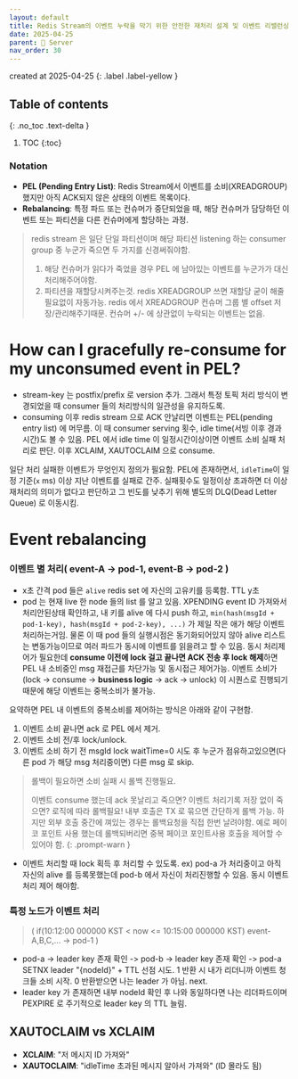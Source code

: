 ```yaml
---
layout: default
title: Redis Stream의 이벤트 누락을 막기 위한 안전한 재처리 설계 및 이벤트 리밸런싱
date: 2025-04-25
parent: 📌 Server
nav_order: 30
---
```


created at 2025-04-25
{: .label .label-yellow }

## Table of contents
{: .no_toc .text-delta }

1. TOC
{:toc}

### Notation

- **PEL (Pending Entry List)**: Redis Stream에서 이벤트를 소비(XREADGROUP)했지만 아직 ACK되지 않은 상태의 이벤트 목록이다.
- **Rebalancing**: 특정 파드 또는 컨슈머가 중단되었을 때, 해당 컨슈머가 담당하던 이벤트 또는 파티션을 다른 컨슈머에게 할당하는 과정.
> redis stream 은 일단 단일 파티션이며 해당 파티션 listening 하는 consumer group 중 누군가 죽으면 두 가지를 신경써줘야함.
> 1. 해당 컨슈머가 읽다가 죽었을 경우 PEL 에 남아있는 이벤트를 누군가가 대신 처리해주어야함.
> 2. 파티션을 재할당시켜주는것. redis XREADGROUP 쓰면 재할당 굳이 해줄 필요없이 자동가능. redis 에서 XREADGROUP 컨슈머 그룹 별 offset 저장/관리해주기때문. 컨슈머 +/- 에 상관없이 누락되는 이벤트는 없음.

# How can I gracefully re-consume for my unconsumed event in PEL?

- stream-key 는 postfix/prefix 로 version 추가. 그래서 특정 토픽 처리 방식이 변경되었을 때 consumer 들의 처리방식의 일관성을 유지하도록.
- consuming 이후 redis stream 으로 ACK 안날리면 이벤트는 PEL(pending entry list) 에 머무름. 이 때 consumer serving 횟수, idle time(서빙 이후 경과 시간)도 볼 수 있음. PEL 에서 idle time 이 일정시간이상이면 이벤트 소비 실패 처리로 판단. 이후 XCLAIM, XAUTOCLAIM 으로 consume.

일단 처리 실패한 이벤트가 무엇인지 정의가 필요함. PEL에 존재하면서, `idleTime`이 일정 기준(`x` ms) 이상 지난 이벤트를 실패로 간주. 실패횟수도 일정이상 초과하면 더 이상 재처리의 의미가 없다고 판단하고 그 빈도를 낮추기 위해 별도의 DLQ(Dead Letter Queue) 로 이동시킴.

# Event rebalancing
### **이벤트 별 처리( event-A -> pod-1, event-B -> pod-2 )**

- x초 간격 pod 들은 `alive` redis set 에 자신의 고유키를 등록함. TTL y초
- pod 는 현재 live 한 node 들의 list 를 알고 있음. XPENDING event ID 가져와서 처리안된상태 확인하고, 내 키를 alive 에 다시 push 하고, `min(hash(msgId + pod-1-key), hash(msgId + pod-2-key), ...)` 가 제일 작은 애가 해당 이벤트 처리하는거임. 물론 이 때 pod 들의 실행시점은 동기화되어있지 않아 alive 리스트는 변동가능이므로 여러 파드가 동시에 이벤트를 읽을려고 할 수 있음. 동시 처리제어가 필요한데 **consume 이전에 lock 걸고 끝나면 ACK 전송 후 lock 해제**하면 PEL 내 소비중인 msg 재접근를 차단가능 및 동시접근 제어가능. 이벤트 소비가 (lock -> consume -> **business logic** -> ack -> unlock) 이 시퀀스로 진행되기때문에 해당 이벤트는 중복소비가 불가능.

요약하면 PEL 내 이벤트의 중복소비를 제어하는 방식은 아래와 같이 구현함.

1. 이벤트 소비 끝나면 ack 로 PEL 에서 제거.
2. 이벤트 소비 전/후 lock/unlock.
3. 이벤트 소비 하기 전 msgId lock waitTime=0 시도 후 누군가 점유하고있으면(다른 pod 가 해당 msg 처리중이면) 다른 msg 로 skip.


> 롤백이 필요하면 소비 실패 시 롤백 진행필요.
> 
> 이벤트 consume 했는데 ack 못날리고 죽으면? 이벤트 처리기록 저장 없이 죽으면? 로직에 따라 롤백필요! 내부 호출은 TX 로 묶으면 간단하게 롤백 가능. 하지만 외부 호출 중간에 껴있는 경우는 롤백요청을 직접 한번 날려야함. 예로 페이코 포인트 사용 했는데 롤백되버리면 중복 페이코 포인트사용 호출을 제어할 수 있어야 함.
{: .prompt-warn }

- 이벤트 처리할 때 lock 획득 후 처리할 수 있도록. ex) pod-a 가 처리중이고 아직 자신의 alive 를 등록못했는데 pod-b 에서 자신이 처리진행할 수 있음. 동시 이벤트 처리 제어 해야함.


### 특정 노드가 이벤트 처리

> ( if(10:12:00 000000 KST < now <= 10:15:00 000000 KST) event-A,B,C,... -> pod-1 )

- pod-a -> leader key 존재 확인 -> pod-b -> leader key 존재 확인 -> pod-a SETNX leader "{nodeId}" + TTL 선점 시도. 1 반환 시 내가 리더니까 이벤트 청크들 소비 시작. 0 반환받으면 나는 leader 가 아님. next.
- leader key 가 존재하면 내부 nodeId 확인 후 나와 동일하다면 나는 리더파드이며 PEXPIRE 로 주기적으로 leader key 의 TTL 늘림.



## XAUTOCLAIM vs XCLAIM
* **XCLAIM**: "저 메시지 ID 가져와"
* **XAUTOCLAIM**: "idleTime 초과된 메시지 알아서 가져와" (ID 몰라도 됨)

